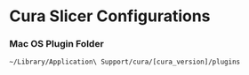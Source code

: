 # Cura Slicer Configurations

### Mac OS Plugin Folder

```console
~/Library/Application\ Support/cura/[cura_version]/plugins
```